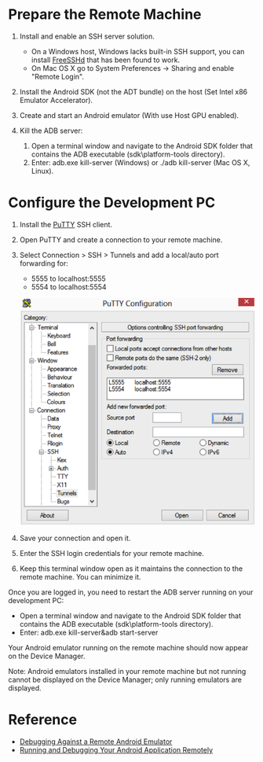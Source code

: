 # Prepare the Remote Machine

1. Install and enable an SSH server solution.

   - On a Windows host, Windows lacks built-in SSH support, you can install [FreeSSHd](http://www.freesshd.com/) that has been found to work.
   - On Mac OS X go to System Preferences -> Sharing and enable "Remote Login".

2. Install the Android SDK (not the ADT bundle) on the host (Set Intel x86 Emulator Accelerator).

3. Create and start an Android emulator (With use Host GPU enabled).

4. Kill the ADB server:

   1) Open a terminal window and navigate to the Android SDK folder that contains the ADB executable (sdk\platform-tools directory).
   2) Enter: adb.exe kill-server (Windows) or ./adb kill-server (Mac OS X, Linux).

# Configure the Development PC

1. Install the [PuTTY](http://www.chiark.greenend.org.uk/~sgtatham/putty/download.html) SSH client.
2. Open PuTTY and create a connection to your remote machine.
3. Select Connection > SSH > Tunnels and add a local/auto port forwarding for:
   - 5555 to localhost:5555
   - 5554 to localhost:5554

   ![PuTTY Tunnel Settings.png](imgs/PuTTY_Tunnel_Settings.png)

4. Save your connection and open it.
5. Enter the SSH login credentials for your remote machine.
6. Keep this terminal window open as it maintains the connection to the remote machine. You can minimize it.

Once you are logged in, you need to restart the ADB server running on your development PC:
  - Open a terminal window and navigate to the Android SDK folder that contains the ADB executable (sdk\platform-tools directory).
  - Enter:  adb.exe kill-server&adb start-server

Your Android emulator running on the remote machine should now appear on the Device Manager.

Note: Android emulators installed in your remote machine but not running cannot be displayed on the Device Manager; only running emulators are displayed.

# Reference

 - [Debugging Against a Remote Android Emulator](http://delphi.org/2013/09/debugging-against-a-remote-android-emulator/)
 - [Running and Debugging Your Android Application Remotely](http://docwiki.appmethod.com/appmethod/1.14/topics/en/Running_and_Debugging_Your_Android_Application_Remotely)
